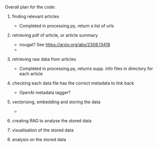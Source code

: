 Overall plan for the code:

1. finding relevant articles

    - Completed in processing.py, return a list of urls


2. retrieving pdf of article, or article summary

    - nougat? See https://arxiv.org/abs/2308.13418
    - 


3. retrieving raw data from articles

   - Completed in processing.py, returns supp. info files in directory for each article

   
4. checking each data file has the correct metadata to link back

    - OpenAI metadata tagger?
   

5. vectorising, embedding and storing the data

    - 

6. creating RAG to analyse the stored data



7. visualisation of the stored data



8. analysis on the stored data